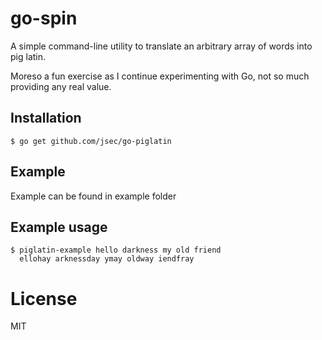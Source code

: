 # go-spin

 A simple command-line utility to translate an arbitrary array of words into pig latin.

 Moreso a fun exercise as I continue experimenting with Go, not so much providing any real value.

## Installation

```
$ go get github.com/jsec/go-piglatin
```

## Example

Example can be found in example folder

## Example usage

```
$ piglatin-example hello darkness my old friend
  ellohay arknessday ymay oldway iendfray
``` 

# License

 MIT